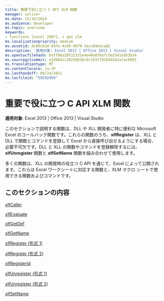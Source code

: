 ```yaml
---
title: 重要で役に立つ C API XLM 関数
manager: soliver
ms.date: 11/16/2014
ms.audience: Developer
ms.topic: overview
keywords:
- functions [excel 2007], c api xlm
ms.localizationpriority: medium
ms.assetid: dc80cb3d-0d7e-4cb9-9870-3acc84eeca82
description: '適用対象: Excel 2013 | Office 2013 | Visual Studio'
ms.openlocfilehash: 6aff86a29f22331e4e40e878a7c5e2541e5b3b34
ms.sourcegitcommit: a1d9041c20256616c9c183f7d1049142a7ac6991
ms.translationtype: MT
ms.contentlocale: ja-JP
ms.lasthandoff: 09/24/2021
ms.locfileid: "59592999"
---
```

# <a name="essential-and-useful-c-api-xlm-functions"></a>重要で役に立つ C API XLM 関数

 **適用対象**: Excel 2013 | Office 2013 | Visual Studio 
  
このセクションで説明する関数は、DLL や XLL 開発者に特に便利な Microsoft Excel のコールバック関数です。これらの関数のうち、**xlfRegister** は、XLL と DLL で関数とコマンドを登録して Excel から直接呼び出せるようにする場合、必要不可欠です。DLL と XLL の関数やコマンドを登録解除するには、**xlfUnregister** 関数と **xlfSetName** 関数を組み合わせて使用します。 
  
多くの関数は、XLL の開発時の役立つ C API を通じて、Excel によって公開されます。これらは Excel ワークシートに対応する関数と、XLM マクロ シートで使用できる関数およびコマンドです。
  
## <a name="in-this-section"></a>このセクションの内容

[xlfCaller](xlfcaller.md)
  
[xlfEvaluate](xlfevaluate.md)
  
[xlfGetDef](xlfgetdef.md)
  
[xlfGetName](xlfgetname.md)
  
[xlfRegister (形式 1)](xlfregister-form-1.md)
  
[xlfRegister (形式 2)](xlfregister-form-2.md)
  
[xlfRegisterId](xlfregisterid.md)
  
[xlfUnregister (形式 1)](xlfunregister-form-1.md)
  
[xlfUnregister (形式 2)](xlfunregister-form-2.md)
  
[xlfSetName](xlfsetname.md)
  


